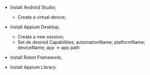 - Install Android Studio;
    - Create a virtual device;

- Install Appium Desktop;
    - Create a new session;
    - Set de desired Capabilities;
        automationName;
        platformName;
        deviceName;
        app     -> app path

- Install Robot Framework;
- Install Appium Library.

